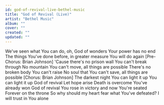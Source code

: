 ```yaml
---
id: god-of-revival-live-bethel-music
title: "God of Revival (Live)"
artist: "Bethel Music"
album: ""
cover: ""
created: ""
updated: ""
---
```


We've seen what You can do, oh, God of wonders
Your power has no end
The things You've done before, in greater measure
You will do again
[Pre-Chorus:  Brian Johnson]
'Cause there's no prison wall You can't break through
No mountain You can't move, all things are possible
There's no broken body You can't raise
No soul that You can't save, all things are possible
[Chorus: Brian Johnson]
The darkest night
You can light it up
You can light it up
God of revival
Let hope arise
Death is overcome
You've already won
God of revival
You rose in victory and now You're seated
Forever on the throne
So why should my heart fear what You've defeated?
I will trust in You alone